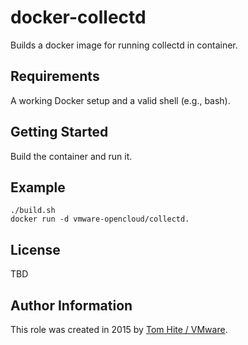 # docker-collectd

Builds a docker image for running collectd in container.

## Requirements

A working Docker setup and a valid shell (e.g., bash).

## Getting Started
Build the container and run it.

## Example

```
./build.sh
docker run -d vmware-opencloud/collectd.
```

## License

TBD

## Author Information

This role was created in 2015 by [Tom Hite / VMware](http://www.vmware.com/).
